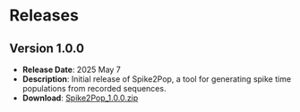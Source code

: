 # Releases

## Version 1.0.0
- **Release Date**: 2025 May 7
- **Description**: Initial release of Spike2Pop, a tool for generating spike time populations from recorded sequences.
- **Download**: [Spike2Pop_1.0.0.zip](spike2pop_1.0.0.zip)